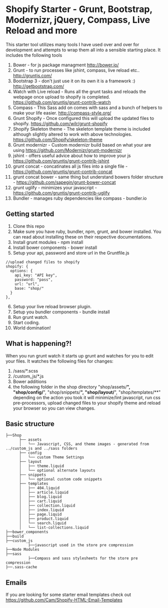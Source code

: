 Shopify Starter - Grunt, Bootstrap, Modernizr, jQuery, Compass, Live Reload and more
============

This starter tool utilizes many tools I have used over and over for development and attempts to wrap them all into a sensible starting place. It includes the following tools

1. Bower - for js package managment http://bower.io/
2. Grunt - to run processes like jshint, compass, live reload etc.. http://gruntjs.com/
3. Bootstrap 3 - don't just use it on its own it is a framework :) http://getbootstrap.com/
4. Watch with Live reload - Runs all the grunt tasks and reloads the webpage once upload to shopify is completed. https://github.com/gruntjs/grunt-contrib-watch
5. Compass - This Sass add on comes with sass and a bunch of helpers to make your life easier. http://compass-style.org/
6. Grunt Shopify - Once configured this will upload the updated files to shopify. https://github.com/wilr/grunt-shopify
7. Shopify Skeleton theme - The skeleton template theme is included although slightly altered to work with above technologies. https://github.com/Shopify/skeleton-theme
8. Grunt modernizr - Custom modernizr build based on what your are using https://github.com/Modernizr/grunt-modernizr
9. jshint - offers useful advice about how to improve your js https://github.com/gruntjs/grunt-contrib-jshint
10. grunt concat - concatinates all js files into a single file - https://github.com/gruntjs/grunt-contrib-concat
11. grunt concat bower - same thing but understand bowers folder structure - https://github.com/sapegin/grunt-bower-concat
12. grunt uglify - minimizes your javascript - https://github.com/gruntjs/grunt-contrib-uglify
13. Bundler - manages ruby dependencies like compass - bundler.io

Getting started
---------------------
1. Clone this repo
2. Make sure you have ruby, bundler, npm, grunt, and bower installed. You can read about installing these on their respective documentations.
3. Install grunt modules - npm install
4. Install bower components - bower install
5. Setup your api, password and store url in the Gruntfile.js
```
//upload changed files to shopify
shopify: {
  options: {
    api_key: "API key",
    password: "pass",
    url: "url",
    base: "shop/"
  }
},
```
6. Setup your live reload browser plugin.
7. Setup you bundler components - bundle install
8. Run grunt watch.
9. Start coding.
10. World domination!

What is happening?!
-----------------
When you run grunt watch it starts up grunt and watches for you to edit your files. It watches the following files for changes:
1. /sass/*.scss
2. /custom_js/*.js
3. Bower additions
4. the following folder in the shop directory "shop/assets/**", "shop/config/**", "shop/snippets/**", "shop/layout/**", "shop/templates/**"
depending on the action you took it will minimize/lint javascript, run css pre-processors, upload changed files to your shopify theme and reload your browser so you can view changes.

Basic structure
---------------
```
├──Shop
      ├── assets
      │   └── Javascript, CSS, and theme images - generated from ../custom_js and ../sass folders
      ├── config
      │   └── custom Theme Settings
      ├── layout
      │   ├── theme.liquid
      │   └── optional alternate layouts
      ├── snippets
      │   └── optional custom code snippets
      ├── templates
      │   ├── 404.liquid
      │   ├── article.liquid
      │   ├── blog.liquid
      │   ├── cart.liquid
      │   ├── collection.liquid
      │   ├── index.liquid
      │   ├── page.liquid
      │   ├── product.liquid
      │   └── search.liquid
      │   └── list-collections.liquid
├──bower_components
├──build
├──custom_js
          ├──javascript used in the store pre compression
├──Node Modules
├──sass
          ├──Compass and sass stylesheets for the store pre compression
├──.sass-cache
```

Emails
---------------
If you are looking for some starter email templates check out https://github.com/Cam/Shopify-HTML-Email-Templates
